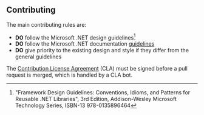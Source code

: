 ## Contributing

<p />

The main contributing rules are:

<p />

- **DO** follow the Microsoft .NET design guidelines[^1]
- **DO** follow the Microsoft .NET documentation [guidelines](https://github.com/dotnet/dotnet-api-docs/wiki)
- **DO** give priority to the existing design and style if they differ from the general guidelines

<p />

The [Contribution License Agreement](https://gist.github.com/alexanderkozlenko/c74ea0910f2a088230478cf7db442a4e) (CLA) must be signed before a pull request is merged, which is handled by a CLA bot.

[^1]: "Framework Design Guidelines: Conventions, Idioms, and Patterns for Reusable .NET Libraries", 3rd Edition, Addison-Wesley Microsoft Technology Series, ISBN-13 978-0135896464